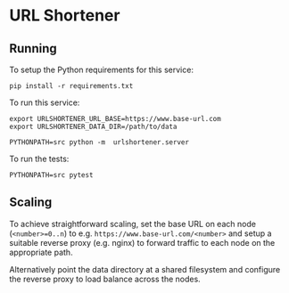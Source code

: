 # URL Shortener

## Running
To setup the Python requirements for this service:

```
pip install -r requirements.txt
```

To run this service:

```
export URLSHORTENER_URL_BASE=https://www.base-url.com
export URLSHORTENER_DATA_DIR=/path/to/data

PYTHONPATH=src python -m  urlshortener.server
```

To run the tests:

```
PYTHONPATH=src pytest
```

## Scaling
To achieve straightforward scaling, set the base URL on each node (`<number>=0..n`) to e.g. `https://www.base-url.com/<number>` and setup a suitable reverse proxy (e.g. nginx) to forward traffic to each node on the appropriate path.

Alternatively point the data directory at a shared filesystem and configure the reverse proxy to load balance across the nodes.